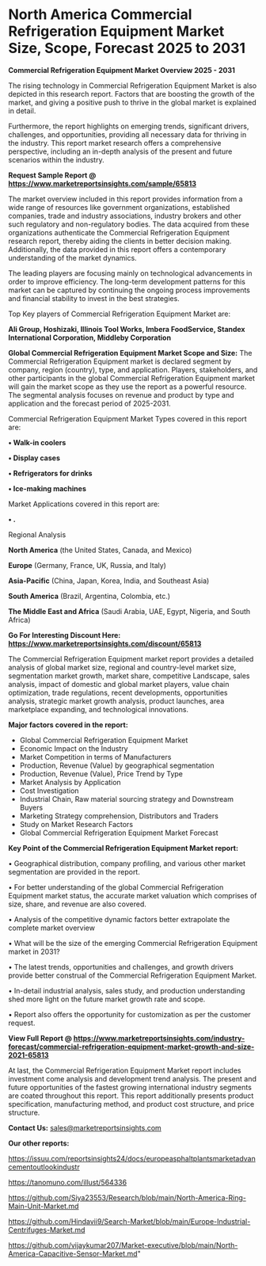 # North America Commercial Refrigeration Equipment Market Size, Scope, Forecast 2025 to 2031

<Strong> Commercial Refrigeration Equipment Market Overview 2025 - 2031</strong>

The rising technology in Commercial Refrigeration Equipment Market is also depicted in this research report. Factors that are boosting the growth of the market, and giving a positive push to thrive in the global market is explained in detail.

Furthermore, the report highlights on emerging trends, significant drivers, challenges, and opportunities, providing all necessary data for thriving in the industry. This report market research offers a comprehensive perspective, including an in-depth analysis of the present and future scenarios within the industry.

<strong>Request Sample Report @ <a href=https://www.marketreportsinsights.com/sample/65813>https://www.marketreportsinsights.com/sample/65813</a></strong>

The market overview included in this report provides information from a wide range of resources like government organizations, established companies, trade and industry associations, industry brokers and other such regulatory and non-regulatory bodies. The data acquired from these organizations authenticate the Commercial Refrigeration Equipment research report, thereby aiding the clients in better decision making. Additionally, the data provided in this report offers a contemporary understanding of the market dynamics.

The leading players are focusing mainly on technological advancements in order to improve efficiency. The long-term development patterns for this market can be captured by continuing the ongoing process improvements and financial stability to invest in the best strategies.

Top Key players of Commercial Refrigeration Equipment Market are:

<strong>Ali Group, Hoshizaki, Illinois Tool Works, Imbera FoodService, Standex International Corporation, Middleby Corporation</strong>

<strong><b>Global Commercial Refrigeration Equipment Market Scope and Size:</b></strong>
The Commercial Refrigeration Equipment market is declared segment by company, region (country), type, and application. Players, stakeholders, and other participants in the global Commercial Refrigeration Equipment market will gain the market scope as they use the report as a powerful resource. The segmental analysis focuses on revenue and product by type and application and the forecast period of 2025-2031.

Commercial Refrigeration Equipment Market Types covered in this report are:

<strong>• Walk-in coolers

• Display cases

• Refrigerators for drinks

• Ice-making machines</strong>

Market Applications covered in this report are:

<strong>• .</strong> 

Regional Analysis

<strong>North America</strong> (the United States, Canada, and Mexico)

<strong>Europe</strong> (Germany, France, UK, Russia, and Italy)

<strong>Asia-Pacific</strong> (China, Japan, Korea, India, and Southeast Asia)

<strong>South America</strong> (Brazil, Argentina, Colombia, etc.)

<strong>The Middle East and Africa</strong> (Saudi Arabia, UAE, Egypt, Nigeria, and South Africa)

<strong>Go For Interesting Discount Here: <a href=https://www.marketreportsinsights.com/discount/65813>https://www.marketreportsinsights.com/discount/65813</a></strong>

The Commercial Refrigeration Equipment market report provides a detailed analysis of global market size, regional and country-level market size, segmentation market growth, market share, competitive Landscape, sales analysis, impact of domestic and global market players, value chain optimization, trade regulations, recent developments, opportunities analysis, strategic market growth analysis, product launches, area marketplace expanding, and technological innovations.

<strong><b>Major factors covered in the report:</b></strong>
<ul>
  <li>Global Commercial Refrigeration Equipment Market </li>
  <li>Economic Impact on the Industry</li>
  <li>Market Competition in terms of Manufacturers</li>
  <li>Production, Revenue (Value) by geographical segmentation</li>
  <li>Production, Revenue (Value), Price Trend by Type</li>
  <li>Market Analysis by Application</li>
  <li>Cost Investigation</li>
  <li>Industrial Chain, Raw material sourcing strategy and Downstream Buyers</li>
  <li>Marketing Strategy comprehension, Distributors and Traders</li>
  <li>Study on Market Research Factors</li>
  <li>Global Commercial Refrigeration Equipment Market Forecast</li>
</ul>

<strong><b>Key Point of the Commercial Refrigeration Equipment Market report:</b></strong>

• Geographical distribution, company profiling, and various other market segmentation are provided in the report.

• For better understanding of the global Commercial Refrigeration Equipment market status, the accurate market valuation which comprises of size, share, and revenue are also covered.

• Analysis of the competitive dynamic factors better extrapolate the complete market overview

• What will be the size of the emerging Commercial Refrigeration Equipment market in 2031?

• The latest trends, opportunities and challenges, and growth drivers provide better construal of the Commercial Refrigeration Equipment Market.

• In-detail industrial analysis, sales study, and production understanding shed more light on the future market growth rate and scope.

• Report also offers the opportunity for customization as per the customer request.

<strong><b>View Full Report @ <a href=https://www.marketreportsinsights.com/industry-forecast/commercial-refrigeration-equipment-market-growth-and-size-2021-65813>https://www.marketreportsinsights.com/industry-forecast/commercial-refrigeration-equipment-market-growth-and-size-2021-65813</a></b></strong>


At last, the Commercial Refrigeration Equipment Market report includes investment come analysis and development trend analysis. The present and future opportunities of the fastest growing international industry segments are coated throughout this report. This report additionally presents product specification, manufacturing method, and product cost structure, and price structure.

<strong>Contact Us:</strong>
sales@marketreportsinsights.com

<strong>Our other reports:</strong>

<a href=https://issuu.com/reportsinsights24/docs/europeasphaltplantsmarketadvancementoutlookindustr>https://issuu.com/reportsinsights24/docs/europeasphaltplantsmarketadvancementoutlookindustr</a>

<a href=https://tanomuno.com/illust/564336>https://tanomuno.com/illust/564336</a>

<a href=https://github.com/Siya23553/Research/blob/main/North-America-Ring-Main-Unit-Market.md>https://github.com/Siya23553/Research/blob/main/North-America-Ring-Main-Unit-Market.md</a>

<a href=https://github.com/Hindavii9/Search-Market/blob/main/Europe-Industrial-Centrifuges-Market.md>https://github.com/Hindavii9/Search-Market/blob/main/Europe-Industrial-Centrifuges-Market.md</a>

<a href=https://github.com/vijaykumar207/Market-executive/blob/main/North-America-Capacitive-Sensor-Market.md>https://github.com/vijaykumar207/Market-executive/blob/main/North-America-Capacitive-Sensor-Market.md</a>"
